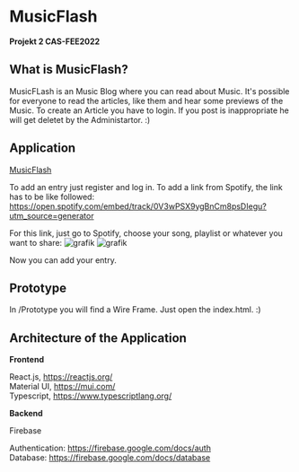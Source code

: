 # MusicFlash
**Projekt 2 CAS-FEE2022**

## What is MusicFlash?

MusicFLash is an Music Blog where you can read about Music. It's possible for everyone to read the articles, like them and hear some previews of the Music. To create an Article you have to login. If you post is inappropriate he will get deletet by the Administartor. :)

## Application

[MusicFlash](https://musicflash-e89f2.web.app/)

To add an entry just register and log in.
To add a link from Spotify, the link has to be like followed:
https://open.spotify.com/embed/track/0V3wPSX9ygBnCm8psDIegu?utm_source=generator

For this link, just go to Spotify, choose your song, playlist or whatever you want to share:
![grafik](https://user-images.githubusercontent.com/104528161/198876161-8444d7e5-6ffd-465e-8c45-61dc5634c9fe.png)
![grafik](https://user-images.githubusercontent.com/104528161/198876192-c2991218-0e4d-47ca-8d4e-8823c8b7d14a.png)

Now you can add your entry.

## Prototype

In /Prototype you will find a Wire Frame. Just open the index.html. :)

## Architecture of the Application

**Frontend**

React.js, https://reactjs.org/ <br/>
Material UI, https://mui.com/ <br/>
Typescript, https://www.typescriptlang.org/ <br/>

**Backend**

Firebase

Authentication: https://firebase.google.com/docs/auth <br/>
Database: https://firebase.google.com/docs/database <br/>
